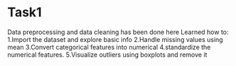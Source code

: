 # Task1
Data preprocessing and data cleaning has been done here
Learned how to:
 1.Import the dataset and explore basic info
 2.Handle missing values using mean
 3.Convert categorical features into numerical
 4.standardize the numerical features.
 5.Visualize outliers using boxplots and remove it

